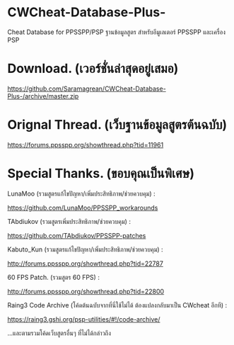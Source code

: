 # CWCheat-Database-Plus-
Cheat Database for PPSSPP/PSP
ฐานข้อมูลสูตร สำหรับอีมูเลเตอร์ PPSSPP และเครื่อง PSP

# Download. (เวอร์ชั่นล่าสุดอยู่เสมอ)
https://github.com/Saramagrean/CWCheat-Database-Plus-/archive/master.zip

# Orignal Thread. (เว็บฐานข้อมูลสูตรต้นฉบับ)
https://forums.ppsspp.org/showthread.php?tid=11961

# Special Thanks. (ขอบคุณเป็นพิเศษ)

LunaMoo (รวมสูตรแก้ไขปัญหา/เพิ่มประสิทธิภาพ/ช่วยควบคุม) :

https://github.com/LunaMoo/PPSSPP_workarounds

TAbdiukov (รวมสูตรเพิ่มประสิทธิภาพ/ช่วยควบคุม) :

https://github.com/TAbdiukov/PPSSPP-patches

Kabuto_Kun (รวมสูตรแก้ไขปัญหา/เพิ่มประสิทธิภาพ/ช่วยควบคุม) :

http://forums.ppsspp.org/showthread.php?tid=22787

60 FPS Patch. (รวมสูตร 60 FPS) :

http://forums.ppsspp.org/showthread.php?tid=22800

Raing3 Code Archive (โค้ดต้นฉบับจากที่นี่ใช้ไม่ได้ ต้องแปลงกลับมาเป็น CWcheat อีกที) :

https://raing3.gshi.org/psp-utilities/#!/code-archive/

...และตามรวมโค้ดเว็บสูตรอื่นๆ ที่ไม่ได้กล่าวถึง
